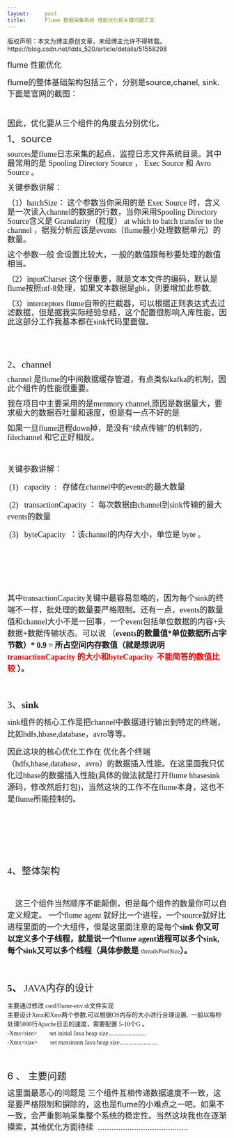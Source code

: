 ```yaml
---
layout:     post
title:      Flume 数据采集系统 性能优化和关键问题汇总
---
```

<div id="article_content" class="article_content clearfix csdn-tracking-statistics" data-pid="blog" data-mod="popu_307" data-dsm="post">
								<div class="article-copyright">
					版权声明：本文为博主原创文章，未经博主允许不得转载。					https://blog.csdn.net/ldds_520/article/details/51558298				</div>
								            <link rel="stylesheet" href="https://csdnimg.cn/release/phoenix/template/css/ck_htmledit_views-f76675cdea.css">
						<div class="htmledit_views" id="content_views">
                
<p><span style="font-size:18px;"></span></p>
<p><span style="font-size:18px;background-color:inherit;">flume 性能优化</span></p>
<p><span style="font-size:18px;background-color:inherit;">flume的整体基础架构包括三个，分别是source,chanel, sink. 下面是官网的截图：</span></p>
<p><span style="font-size:18px;background-color:inherit;"><img src="" alt="" style="background-color:inherit;display:inline-block;"><img src="https://img-blog.csdn.net/20160601200716342?watermark/2/text/aHR0cDovL2Jsb2cuY3Nkbi5uZXQv/font/5a6L5L2T/fontsize/400/fill/I0JBQkFCMA==/dissolve/70/gravity/Center" alt=""><br style="background-color:inherit;"></span></p>
<p><span style="font-size:18px;background-color:inherit;"><img src="" alt=""><br></span></p>
<p><span style="font-size:18px;background-color:inherit;">因此，优化要从三个组件的角度去分别优化。</span></p>
<p style="font-size:14px;line-height:21px;">
<span style="background-color:inherit;font-size:22px;">1、source  </span></p>
<p style="font-family:'微软雅黑';font-size:14px;line-height:21px;">
<span style="font-family:Simsun;font-size:18px;background-color:inherit;">sources是flume日志采集的起点，监控日志文件系统目录。其中最常用的是 Spooling Directory Source ， Exec Source 和 Avro Source 。</span></p>
<p style="font-family:'微软雅黑';font-size:14px;line-height:21px;">
<span style="font-family:Simsun;font-size:18px;background-color:inherit;">关键参数讲解：</span></p>
<p style="font-family:'微软雅黑';font-size:14px;line-height:21px;">
<span style="font-family:Simsun;font-size:18px;background-color:inherit;">（1）batchSize： 这个参数当你采用的是 Exec Source 时，含义是一次读入channel的数据的行数，当你采用Spooling Directory Source含义是 Granularity（粒度） at which to batch transfer to the channel ，据我分析应该是events（flume最小处理数据单元）的数量。<br style="background-color:inherit;"></span></p>
<p style="font-family:'微软雅黑';font-size:14px;line-height:21px;">
<span style="font-family:Simsun;font-size:18px;background-color:inherit;">这个参数一般 会设置比较大，一般的数值跟每秒要处理的数值相当。</span></p>
<p style="font-family:'微软雅黑';font-size:14px;line-height:21px;">
<span style="font-family:Simsun;font-size:18px;background-color:inherit;">（2）inputCharset 这个很重要，就是文本文件的编码，默认是flume按照utf-8处理，如果文本数据是gbk，则要增加此参数,</span></p>
<p style="font-family:'微软雅黑';font-size:14px;line-height:21px;">
<span style="font-family:Simsun;font-size:18px;background-color:inherit;">（3）interceptors flume自带的拦截器，可以根据正则表达式去过滤数据，但是据我实际经验总结，这个配置很影响入库性能，因此这部分工作我基本都在sink代码里面做。</span></p>
<p><br style="background-color:inherit;"></p>
<p><br style="background-color:inherit;"></p>
<p style="font-size:14px;line-height:21px;">
<span style="background-color:inherit;"><span style="background-color:inherit;font-family:Simsun;"><span style="font-size:22px;background-color:inherit;">2、<span style="background-color:inherit;">channel </span></span></span></span></p>
<p style="font-family:'微软雅黑';font-size:14px;line-height:21px;">
<span style="font-family:Simsun;font-size:18px;background-color:inherit;"><span style="background-color:inherit;">channel 是flume的中间数据缓存管道，有点类似kafka的机制，因此个组件的性能很重要。</span></span></p>
<p style="font-family:'微软雅黑';font-size:14px;line-height:21px;">
<span style="font-family:Simsun;font-size:18px;background-color:inherit;"><span style="background-color:inherit;">我在项目中主要采用的是menmory channel,原因是数据量大，要求极大的数据吞吐量和速度，但是有一点不好的是</span></span></p>
<p style="font-family:'微软雅黑';font-size:14px;line-height:21px;">
<span style="font-family:Simsun;font-size:18px;background-color:inherit;"><span style="background-color:inherit;">如果一旦flume进程down掉，是没有“续点传输”的机制的，filechannel 和它正好相反。 </span></span></p>
<p style="font-family:'微软雅黑';font-size:14px;line-height:21px;">
<span style="background-color:inherit;"><span style="font-family:Simsun;font-size:18px;background-color:inherit;"><br style="background-color:inherit;"></span></span></p>
<p style="font-family:'微软雅黑';font-size:14px;line-height:21px;">
<span style="font-family:Simsun;font-size:18px;background-color:inherit;"><span style="background-color:inherit;line-height:27px;"><span style="background-color:inherit;">关键参数讲解：</span></span></span></p>
<span style="font-family:Simsun;font-size:18px;"><span style="background-color:inherit;"> (1)   <span style="line-height:27px;">capacity  :   存储在channel中的events的最大数量</span></span></span>
<p style="font-family:'微软雅黑';font-size:14px;line-height:21px;">
<span style="font-family:Simsun;font-size:18px;background-color:inherit;"><span style="background-color:inherit;line-height:27px;"><span style="background-color:inherit;"> (2)   transactionCapacity ： 每次数据由channel到sink传输的最大events的数量</span></span></span></p>
<p style="font-family:'微软雅黑';font-size:14px;line-height:21px;">
<span style="font-family:Simsun;font-size:18px;background-color:inherit;"><span style="background-color:inherit;line-height:27px;"><span style="background-color:inherit;"> (3)   byteCapacity  ：该channel的内存大小，单位是 byte 。</span></span></span></p>
<p><span style="font-size:18px;background-color:inherit;"><span style="background-color:inherit;font-family:Simsun;font-size:16px;"><span style="background-color:inherit;font-size:18px;"><span style="font-size:16px;background-color:inherit;"><span style="background-color:inherit;font-size:18px;"><span style="background-color:inherit;"> <img src="https://img-blog.csdn.net/20160601200430633?watermark/2/text/aHR0cDovL2Jsb2cuY3Nkbi5uZXQv/font/5a6L5L2T/fontsize/400/fill/I0JBQkFCMA==/dissolve/70/gravity/Center" alt=""></span></span></span></span></span></span></p>
<p><span style="font-size:18px;background-color:inherit;"><span style="background-color:inherit;font-family:Simsun;font-size:16px;"><span style="background-color:inherit;font-size:18px;"><span style="font-size:16px;background-color:inherit;"><span style="background-color:inherit;font-size:18px;"><span style="background-color:inherit;"><br style="background-color:inherit;"></span></span></span></span></span></span></p>
<p><span style="font-size:18px;background-color:inherit;"><span style="background-color:inherit;font-family:Simsun;font-size:16px;"><span style="background-color:inherit;font-size:18px;"><span style="font-size:16px;background-color:inherit;"><span style="background-color:inherit;font-size:18px;"><span style="background-color:inherit;"><br style="background-color:inherit;"></span></span></span></span></span></span></p>
<p style="font-family:'微软雅黑';font-size:14px;line-height:21px;">
<span style="background-color:inherit;line-height:27px;"><span style="background-color:inherit;"><span style="font-family:Simsun;font-size:18px;background-color:inherit;">其中<strong><span style="font-weight:normal;">transactionCapacity关键中最容易忽略的</span></strong>，因为每个sink的终端不一样，批处理的数量要严格限制。还有一点，events的数量值和channel大小不是一回事，一个event包括单位数据的内容+头数据+数据传输状态。可以说
 （</span><span style="font-weight:bold;"><span style="font-family:Simsun;font-size:18px;background-color:inherit;">events的数量值*单位数据所占字节数）* 0.9 = 所占空间内存数值（就是想说明</span><span style="font-family:Simsun;font-size:18px;"><span style="color:#ff0000;background-color:inherit;">transactionCapacity 的大小和<span style="font-size:14px;"><span style="font-size:18px;background-color:inherit;">byteCapacity
  不能简答的数值比较</span></span></span> </span><span style="font-size:18px;background-color:inherit;font-family:Simsun;">）。</span></span></span></span></p>
<p style="font-family:'微软雅黑';font-size:14px;line-height:21px;">
<span style="font-family:Simsun;font-size:18px;background-color:inherit;"><span style="background-color:inherit;line-height:27px;"><span style="background-color:inherit;"><strong><br style="background-color:inherit;"></strong></span></span></span></p>
<p style="font-family:'微软雅黑';font-size:14px;line-height:21px;">
<span style="font-family:Simsun;background-color:inherit;"><span style="background-color:inherit;line-height:27px;"><span style="background-color:inherit;"><strong><span style="background-color:inherit;font-size:22px;"><span style="font-weight:normal;">3、</span><strong>sink
  </strong></span><br style="background-color:inherit;"></strong></span></span></span></p>
<p style="font-family:'微软雅黑';font-size:14px;line-height:21px;">
<span style="font-family:Simsun;font-size:18px;background-color:inherit;"><span style="background-color:inherit;line-height:27px;">sink组件的核心工作是把channel中数据进行输出到特定的终端，比如hdfs,hbase,database，avro等等。</span></span></p>
<p style="font-family:'微软雅黑';font-size:14px;line-height:21px;">
<span style="font-family:Simsun;font-size:18px;background-color:inherit;"><span style="background-color:inherit;line-height:27px;">因此这块的核心优化工作在 优化各个终端（hdfs,hbase,database，avro）的数据插入性能。在这里面我只优化过hbase的数据插入性能(具体的做法就是打开flume hbasesink源码，修改然后打包)，当然这块的工作不在flume本身，这也不是flume所能控制的。</span></span></p>
<p style="font-family:'微软雅黑';font-size:14px;line-height:21px;">
<span style="font-family:Simsun;font-size:18px;background-color:inherit;"><span style="background-color:inherit;line-height:27px;"><span style="background-color:inherit;"><strong><br style="background-color:inherit;"></strong></span></span></span></p>
<p style="font-family:'微软雅黑';font-size:14px;line-height:21px;">
<span style="font-family:Simsun;font-size:18px;background-color:inherit;"><span style="background-color:inherit;line-height:27px;"><span style="background-color:inherit;"><strong><br style="background-color:inherit;"></strong></span></span></span></p>
<p style="font-family:'微软雅黑';font-size:14px;line-height:21px;">
<span style="font-family:Simsun;font-size:18px;background-color:inherit;"><span style="background-color:inherit;line-height:27px;"><span style="background-color:inherit;"><strong><br style="background-color:inherit;"></strong></span></span></span></p>
<p style="font-family:'微软雅黑';font-size:14px;line-height:21px;">
<span style="font-family:Simsun;background-color:inherit;"><span style="background-color:inherit;line-height:27px;font-size:22px;"><span style="background-color:inherit;">4、整体架构</span></span></span></p>
<p style="font-family:'微软雅黑';font-size:14px;line-height:21px;">
<br style="background-color:inherit;"></p>
<p style="font-family:'微软雅黑';font-size:14px;line-height:21px;">
<span style="font-family:Simsun;font-size:18px;background-color:inherit;"><span style="background-color:inherit;line-height:27px;"><span style="background-color:inherit;">    这三个组件当然顺序不能颠倒，但是每个组件的数量你可以自定义规定。 一个flume agent 就好比一个进程，一个source就好比进程里面的一个大组件，但是这里面注意的是每个<strong><strong><strong>sink
 你又可以定义多个子线程，就是说<strong>一个flume agent进程可以多个sink,每个sink又可以多个线程（具体参数是 </strong></strong></strong></strong></span></span></span><span style="background-color:inherit;line-height:1.5;">threadsPoolSize</span><span style="line-height:27px;font-family:Simsun;font-size:18px;"><strong><strong><strong><strong>）。</strong></strong></strong></strong></span></p>
<p style="font-family:'微软雅黑';font-size:14px;line-height:21px;">
<span style="line-height:27px;font-family:Simsun;font-size:18px;"><strong><strong><strong><br style="background-color:inherit;"></strong></strong></strong></span></p>
<p style="font-family:'微软雅黑';font-size:14px;line-height:21px;">
<span style="background-color:inherit;font-size:22px;"><span style="line-height:27px;font-family:Simsun;"><strong><strong><strong>5、</strong></strong></strong></span><span style="background-color:inherit;line-height:1.5;"> JAVA内存的设计 </span><span style="line-height:27px;font-family:Simsun;"><strong><strong><strong> </strong></strong></strong></span></span></p>
<div style="font-family:'微软雅黑';font-size:14px;line-height:21px;">主要通过修改 conf/flume-env.sh文件实现</div>
<div style="font-family:'微软雅黑';font-size:14px;line-height:21px;">主要设计Xmx和Xms两个参数,可以根据OS内存的大小进行合理设置,  一般以每秒处理5000行Apache日志的速度，需要配置 5-10个G 。</div>
<div style="font-family:'微软雅黑';font-size:14px;line-height:21px;">-Xms&lt;size&gt;        set initial Java heap size.........................</div>
<div style="font-family:'微软雅黑';font-size:14px;line-height:21px;">-Xmx&lt;size&gt;        set maximum Java heap size.........................</div>
<div style="font-family:'微软雅黑';font-size:14px;line-height:21px;"><br style="background-color:inherit;"></div>
<div style="font-family:'微软雅黑';font-size:14px;line-height:21px;"><br style="background-color:inherit;"></div>
<p style="font-size:14px;line-height:21px;">
<span style="background-color:inherit;font-size:22px;"><span style="background-color:inherit;">6 、 主要问题</span></span></p>
<p><span style="font-size:18px;background-color:inherit;">这里面最恶心的问题是 三个组件互相传递数据速度不一致，这是要严格限制和摒除的，这也是flume的小难点之一吧。如果不一致，会严重影响采集整个系统的稳定性。当然这块我也在逐渐摸索，其他优化方面待续  ........................................</span></p>
<p><span style="font-size:18px;background-color:inherit;"><br style="background-color:inherit;"></span></p>
<p><img src="https://img-blog.csdn.net/20140403122459000?watermark/2/text/aHR0cDovL2Jsb2cuY3Nkbi5uZXQvaGlqazEzOQ==/font/5a6L5L2T/fontsize/400/fill/I0JBQkFCMA==/dissolve/70/gravity/SouthEast" alt=""><br></p>
<p><span style="font-size:18px;background-color:inherit;"><br style="background-color:inherit;"></span></p>
<p><span style="font-size:18px;background-color:inherit;"><br style="background-color:inherit;"></span></p>
<p><span style="font-size:18px;background-color:inherit;"><br style="background-color:inherit;"></span></p>
<div style="font-family:'微软雅黑';font-size:14px;line-height:21px;"><br style="background-color:inherit;"></div>
<p><span style="font-size:18px;"><br></span></p>
            </div>
                </div>